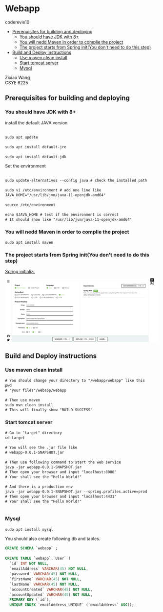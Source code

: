 # Webapp<!-- omit in toc -->
coderevie10
- [Prerequisites for building and deploying](#prerequisites-for-building-and-deploying)
  - [You should have JDK with 8+](#you-should-have-jdk-with-8)
  - [You will nedd Maven in order to complie the project](#you-will-nedd-maven-in-order-to-complie-the-project)
  - [The project starts from Spring init(You don't need to do this step)](#the-project-starts-from-spring-inityou-dont-need-to-do-this-step)
- [Build and Deploy instructions](#build-and-deploy-instructions)
  - [Use maven clean install](#use-maven-clean-install)
  - [Start tomcat server](#start-tomcat-server)
  - [Mysql](#mysql)

Zixiao Wang  
CSYE 6225

## Prerequisites for building and deploying

### You should have JDK with 8+

install the default JAVA version

```shell script

sudo apt update

sudo apt install default-jre

sudo apt install default-jdk

```

Set the environment

```shell script

sudo update-alternatives --config java # check the installed path

sudo vi /etc/environment # add one line like JAVA_HOME="/usr/lib/jvm/java-11-openjdk-amd64"

source /etc/environment

echo $JAVA_HOME # test if the environment is correct
# It should show like "/usr/lib/jvm/java-11-openjdk-amd64"
```

### You will nedd Maven in order to complie the project

```shell script
sudo apt install maven
```

### The project starts from Spring init(You don't need to do this step)

[Spring initializr](https://start.spring.io/)

![](res/SpringGradleBuild.png)

## Build and Deploy instructions

### Use maven clean install

```shell script
# You should change your directory to "/webapp/webapp" like this 
pwd
# "your files"/webapp/webapp

# Then use maven
sudo mvn clean install
# This will finally show "BUILD SUCCESS"
```

### Start tomcat server

```shell script
# Go to "target" directory
cd target

# You will see the .jar file like
# webapp-0.0.1-SNAPSHOT.jar

# Then use following command to start the web service
java -jar webapp-0.0.1-SNAPSHOT.jar
# Then open your browser and input "localhost:8080"
# Your shall see the "Hello World!"

# And there is a production env
java -jar webapp-0.0.1-SNAPSHOT.jar --spring.profiles.active=prod
# Then open your browser and input "localhost:4431"
# Your shall see the "Hello World!"


```


### Mysql

```shell script
sudo apt install mysql
```

You should also create following db and tables.

```sql
CREATE SCHEMA `webapp` ;

CREATE TABLE `webapp`.`User` (
  `id` INT NOT NULL,
  `emailAddress` VARCHAR(45) NOT NULL,
  `password` VARCHAR(45) NOT NULL,
  `firstName` VARCHAR(45) NOT NULL,
  `lastName` VARCHAR(45) NOT NULL,
  `accountCreated` VARCHAR(45) NOT NULL,
  `accountUpdated` VARCHAR(45) NOT NULL,
  PRIMARY KEY (`id`),
  UNIQUE INDEX `emailAddress_UNIQUE` (`emailAddress` ASC));
```
